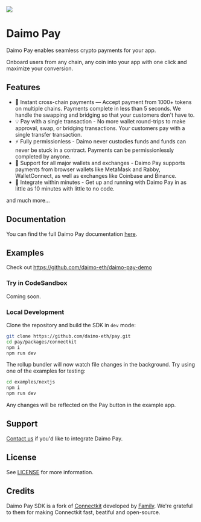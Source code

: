 <a href="https://paydocs.daimo.com">
  <img src="https://raw.githubusercontent.com/daimo-eth/pay/refs/heads/main/packages/connectkit/header.png">
</a>

# Daimo Pay

Daimo Pay enables seamless crypto payments for your app.

Onboard users from any chain, any coin into your app with one click and maximize your conversion.

## Features

- 🌱 Instant cross-chain payments — Accept payment from 1000+ tokens on multiple chains. Payments complete in less than 5 seconds. We handle the swapping and bridging so that your customers don't have to.
- 💡 Pay with a single transaction - No more wallet round-trips to make approval, swap, or bridging transactions. Your customers pay with a single transfer transaction.
- ⚡️ Fully permissionless - Daimo never custodies funds and funds can never be stuck in a contract. Payments can be permissionlessly completed by anyone.
- 💱 Support for all major wallets and exchanges - Daimo Pay supports payments from browser wallets like MetaMask and Rabby, WalletConnect, as well as exchanges like Coinbase and Binance.
- 💨 Integrate within minutes - Get up and running with Daimo Pay in as little as 10 minutes with little to no code.

and much more...

## Documentation

You can find the full Daimo Pay documentation [here](https://paydocs.daimo.com).

## Examples

Check out https://github.com/daimo-eth/daimo-pay-demo

### Try in CodeSandbox

Coming soon.

### Local Development

Clone the repository and build the SDK in `dev` mode:

```sh
git clone https://github.com/daimo-eth/pay.git
cd pay/packages/connectkit
npm i
npm run dev
```

The rollup bundler will now watch file changes in the background. Try using one of the examples for testing:

```sh
cd examples/nextjs
npm i
npm run dev
```

Any changes will be reflected on the Pay button in the example app.

## Support

[Contact us](mailto:support@daimo.com) if you'd like to integrate Daimo Pay.

## License

See [LICENSE](https://github.com/daimo-eth/pay/blob/master/packages/connectkit/LICENSE) for more information.

## Credits

Daimo Pay SDK is a fork of [Connectkit](https://github.com/family/connectkit) developed by [Family](https://family.co). We're grateful to them for making Connectkit fast, beatiful and open-source.
